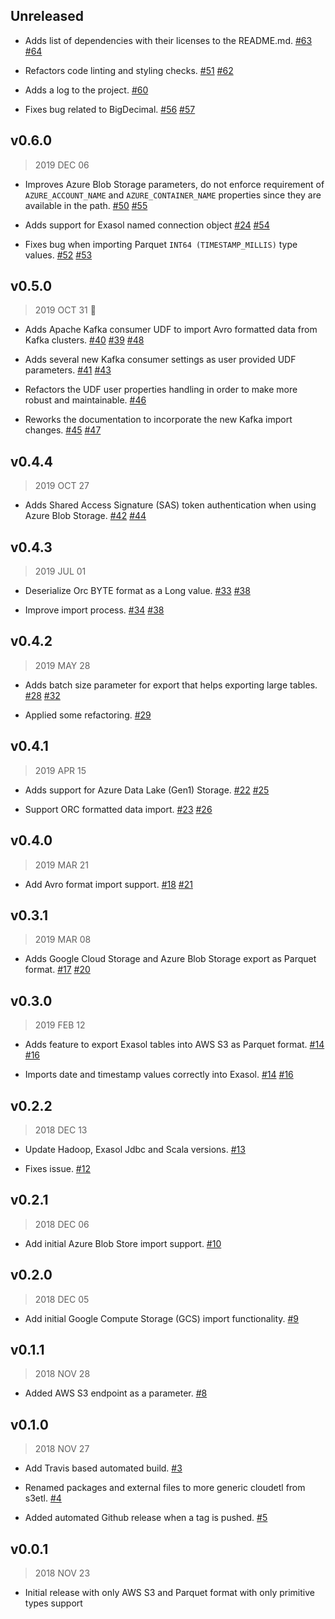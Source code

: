 ## Unreleased

* Adds list of dependencies with their licenses to the README.md.
  [#63](https://github.com/exasol/cloud-storage-etl-udfs/issues/63)
  [#64](https://github.com/exasol/cloud-storage-etl-udfs/pull/64)

* Refactors code linting and styling checks.
  [#51](https://github.com/exasol/cloud-storage-etl-udfs/issues/51)
  [#62](https://github.com/exasol/cloud-storage-etl-udfs/pull/62)

* Adds a log to the project.
  [#60](https://github.com/exasol/cloud-storage-etl-udfs/pull/60)

* Fixes bug related to BigDecimal.
  [#56](https://github.com/exasol/cloud-storage-etl-udfs/issues/56)
  [#57](https://github.com/exasol/cloud-storage-etl-udfs/pull/57)

## v0.6.0

> 2019 DEC 06

* Improves Azure Blob Storage parameters, do not enforce requirement of
  `AZURE_ACCOUNT_NAME` and `AZURE_CONTAINER_NAME` properties since they are
  available in the path.
  [#50](https://github.com/exasol/cloud-storage-etl-udfs/issues/50)
  [#55](https://github.com/exasol/cloud-storage-etl-udfs/pull/55)

* Adds support for Exasol named connection object
  [#24](https://github.com/exasol/cloud-storage-etl-udfs/issues/24)
  [#54](https://github.com/exasol/cloud-storage-etl-udfs/pull/54)

* Fixes bug when importing Parquet `INT64 (TIMESTAMP_MILLIS)` type values.
  [#52](https://github.com/exasol/cloud-storage-etl-udfs/issues/52)
  [#53](https://github.com/exasol/cloud-storage-etl-udfs/pull/53)

## v0.5.0

> 2019 OCT 31 :jack_o_lantern:

* Adds Apache Kafka consumer UDF to import Avro formatted data from Kafka
  clusters. [#40](https://github.com/exasol/cloud-storage-etl-udfs/issues/40)
  [#39](https://github.com/exasol/cloud-storage-etl-udfs/pull/39)
  [#48](https://github.com/exasol/cloud-storage-etl-udfs/pull/48)

* Adds several new Kafka consumer settings as user provided UDF parameters.
  [#41](https://github.com/exasol/cloud-storage-etl-udfs/issues/41)
  [#43](https://github.com/exasol/cloud-storage-etl-udfs/pull/43)

* Refactors the UDF user properties handling in order to make more robust and
  maintainable. [#46](https://github.com/exasol/cloud-storage-etl-udfs/pull/46)

* Reworks the documentation to incorporate the new Kafka import changes.
  [#45](https://github.com/exasol/cloud-storage-etl-udfs/issues/45)
  [#47](https://github.com/exasol/cloud-storage-etl-udfs/pull/47)

## v0.4.4

> 2019 OCT 27

* Adds Shared Access Signature (SAS) token authentication when using Azure Blob
  Storage. [#42](https://github.com/exasol/cloud-storage-etl-udfs/issues/42)
  [#44](https://github.com/exasol/cloud-storage-etl-udfs/pull/44)

## v0.4.3

> 2019 JUL 01

* Deserialize Orc BYTE format as a Long value.
  [#33](https://github.com/exasol/cloud-storage-etl-udfs/issues/33)
  [#38](https://github.com/exasol/cloud-storage-etl-udfs/pull/38)

* Improve import process.
  [#34](https://github.com/exasol/cloud-storage-etl-udfs/issues/34)
  [#38](https://github.com/exasol/cloud-storage-etl-udfs/pull/38)

## v0.4.2

> 2019 MAY 28

* Adds batch size parameter for export that helps exporting large tables.
  [#28](https://github.com/exasol/cloud-storage-etl-udfs/issues/28)
  [#32](https://github.com/exasol/cloud-storage-etl-udfs/pull/32)

* Applied some refactoring.
  [#29](https://github.com/exasol/cloud-storage-etl-udfs/pull/29)

## v0.4.1

> 2019 APR 15

* Adds support for Azure Data Lake (Gen1) Storage.
  [#22](https://github.com/exasol/cloud-storage-etl-udfs/issues/22)
  [#25](https://github.com/exasol/cloud-storage-etl-udfs/pull/25)

* Support ORC formatted data import.
  [#23](https://github.com/exasol/cloud-storage-etl-udfs/issues/23)
  [#26](https://github.com/exasol/cloud-storage-etl-udfs/pull/26)

## v0.4.0

> 2019 MAR 21

* Add Avro format import support.
  [#18](https://github.com/exasol/cloud-storage-etl-udfs/issues/18)
  [#21](https://github.com/exasol/cloud-storage-etl-udfs/pull/21)

## v0.3.1

> 2019 MAR 08

* Adds Google Cloud Storage and Azure Blob Storage export as Parquet format.
  [#17](https://github.com/exasol/cloud-storage-etl-udfs/issues/17)
  [#20](https://github.com/exasol/cloud-storage-etl-udfs/pull/20)

## v0.3.0

> 2019 FEB 12

* Adds feature to export Exasol tables into AWS S3 as Parquet format.
  [#14](https://github.com/exasol/cloud-storage-etl-udfs/issues/14)
  [#16](https://github.com/exasol/cloud-storage-etl-udfs/pull/16)

* Imports date and timestamp values correctly into Exasol.
  [#14](https://github.com/exasol/cloud-storage-etl-udfs/issues/14)
  [#16](https://github.com/exasol/cloud-storage-etl-udfs/pull/16)

## v0.2.2

> 2018 DEC 13

* Update Hadoop, Exasol Jdbc and Scala versions.
  [#13](https://github.com/exasol/cloud-storage-etl-udfs/pull/13)

* Fixes issue.
  [#12](https://github.com/exasol/cloud-storage-etl-udfs/issues/12)

## v0.2.1

> 2018 DEC 06

* Add initial Azure Blob Store import support.
  [#10](https://github.com/exasol/cloud-storage-etl-udfs/pull/10)

## v0.2.0

> 2018 DEC 05

* Add initial Google Compute Storage (GCS) import functionality.
  [#9](https://github.com/exasol/cloud-storage-etl-udfs/pull/9)

## v0.1.1

> 2018 NOV 28

* Added AWS S3 endpoint as a parameter.
  [#8](https://github.com/exasol/cloud-storage-etl-udfs/pull/8)

## v0.1.0

> 2018 NOV 27

* Add Travis based automated build.
  [#3](https://github.com/exasol/cloud-storage-etl-udfs/pull/3)

* Renamed packages and external files to more generic cloudetl from s3etl.
  [#4](https://github.com/exasol/cloud-storage-etl-udfs/pull/4)

* Added automated Github release when a tag is pushed.
  [#5](https://github.com/exasol/cloud-storage-etl-udfs/pull/5)

## v0.0.1

> 2018 NOV 23

* Initial release with only AWS S3 and Parquet format with only primitive types
  support
